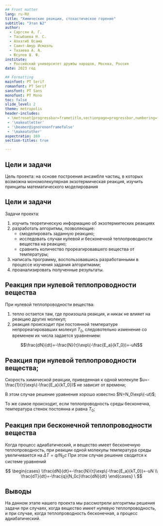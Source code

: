 ```yaml
---
## Front matter
lang: ru-RU
title: "Химические реакции, стохастическое горение"
subtitle: "Этап №2"
author: 
  - Саргсян А. Г.    
  - Тасыбаева Н. С.  
  - Алхатиб Осама  
  - Саинт-Амур Исмаэль  
  - Тазаева А. А.  
  - Юсупов Ш. Ф.  
institute:
  - Российский университет дружбы народов, Москва, Россия
date: 2023 год

## Formatting
mainfont: PT Serif
romanfont: PT Serif
sansfont: PT Sans
monofont: PT Mono
toc: false
slide_level: 2
theme: metropolis
header-includes:
 - \metroset{progressbar=frametitle,sectionpage=progressbar,numbering=fraction}
 - '\makeatletter'
 - '\beamer@ignorenonframefalse'
 - '\makeatother'
aspectratio: 169
section-titles: true

---
```


## Цели и задачи
Цель проекта: на основе построения ансамбля частиц, в которых
возможна мономолекулярная экзотермическая реакция, изучить принципы математического моделирования

## Цели и задачи 

Задачи проекта:

1.	изучить теоретическую информацию об экзотермитеских реакциях
2.	разработать алгоритмы, позволяющие:
     - смоделировать заданную реакцию;
     - исследовать случаи нулевой и бесконечной теплопроводности вещества на реакцию;
     - сравнить количество прореагировавшего вещества от температуры;
3.	написать программу, воспользовавшись разработанными в процессе изучения задания алгоритмами;
4.	проанализировать полученные результаты.

## Реакция при нулевой теплопроводности вещества
При нулевой теплопроводности вещества: 
1. тепло остается там, где произошла реакция, и никак не влияет на реакцию других молекул;
2. реакция происходит при постоянной температуре непрореагировавших молекул $T_0$, следовотельно изменение со временем их числа задается уравнением:

  $$\frac{dN}{dt}=-\frac{N}{τ}\exp\(-\frac{E_a}{kT_0})=-uN$$
  
## Реакция при нулевой теплопроводности вещества;

Скорость химической реакции, приведенная к одной молекуле   $u=-\frac{1}{τ}\exp\(-\frac{E_a}{kT_0})$ не зависит от времени;

В этом случае решение уравнения хорошо известно  $N=N_0\exp\(-ut)$;

То же самое происходит, если теплопроводность среды бесконечна, температура стенок постоянна и равна $T_0$;

## Реакция при бесконечной теплопроводности вещества

Когда процесс адиабатический, и вещество имеет бесконечную теплопроводность,
при реакции одной молекулы температура среды увеличивается на $\Delta T=q/N_0c$
При этом случае решение сводится к системе уравнений

$$
 \begin{cases}
   \\frac{dN}{dt}=-\frac{N}{τ}\exp\(-\frac{E_a}{kT_0})=-uN
   \\
	\frac{dT}{dt}=-\frac{q}{N_0c}\frac{dN}{dt}
 \end{cases}
\
$$

## Выводы

На данном этапе нашего проекта мы рассмотрели алгоритмы решения задачи при случаях, когда вещество имеет нулевую теплопроводность, и при случае, когда теплопроводность бесконечная, а процесс адиабатический.


